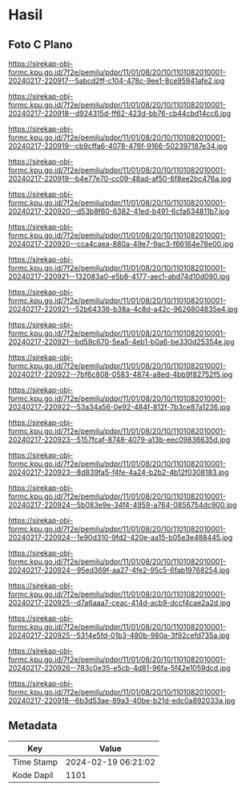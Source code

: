 # Hasil

## Foto C Plano

https://sirekap-obj-formc.kpu.go.id/7f2e/pemilu/pdpr/11/01/08/20/10/1101082010001-20240217-220917--5abcd2ff-c104-478c-9ee1-8ce95941afe2.jpg

https://sirekap-obj-formc.kpu.go.id/7f2e/pemilu/pdpr/11/01/08/20/10/1101082010001-20240217-220918--d924315d-ff62-423d-bb76-cb44cbd14cc6.jpg

https://sirekap-obj-formc.kpu.go.id/7f2e/pemilu/pdpr/11/01/08/20/10/1101082010001-20240217-220919--cb9cffa6-4078-476f-9166-502397187e34.jpg

https://sirekap-obj-formc.kpu.go.id/7f2e/pemilu/pdpr/11/01/08/20/10/1101082010001-20240217-220919--b4e77e70-cc09-48ad-af50-6f8ee2bc476a.jpg

https://sirekap-obj-formc.kpu.go.id/7f2e/pemilu/pdpr/11/01/08/20/10/1101082010001-20240217-220920--d53b8f60-6382-41ed-b491-6cfa634811b7.jpg

https://sirekap-obj-formc.kpu.go.id/7f2e/pemilu/pdpr/11/01/08/20/10/1101082010001-20240217-220920--cca4caea-880a-49e7-9ac3-f66164e78e00.jpg

https://sirekap-obj-formc.kpu.go.id/7f2e/pemilu/pdpr/11/01/08/20/10/1101082010001-20240217-220921--132083a0-e5b8-4177-aec1-abd74d10d090.jpg

https://sirekap-obj-formc.kpu.go.id/7f2e/pemilu/pdpr/11/01/08/20/10/1101082010001-20240217-220921--52b64336-b38a-4c8d-a42c-9626804835e4.jpg

https://sirekap-obj-formc.kpu.go.id/7f2e/pemilu/pdpr/11/01/08/20/10/1101082010001-20240217-220921--bd59c670-5ea5-4eb1-b0a6-be330d25354e.jpg

https://sirekap-obj-formc.kpu.go.id/7f2e/pemilu/pdpr/11/01/08/20/10/1101082010001-20240217-220922--7bf6c808-0583-4874-a8ed-4bb9f82752f5.jpg

https://sirekap-obj-formc.kpu.go.id/7f2e/pemilu/pdpr/11/01/08/20/10/1101082010001-20240217-220922--53a34a56-0e92-484f-812f-7b3ce87a1236.jpg

https://sirekap-obj-formc.kpu.go.id/7f2e/pemilu/pdpr/11/01/08/20/10/1101082010001-20240217-220923--5157fcaf-8748-4079-a13b-eec09836635d.jpg

https://sirekap-obj-formc.kpu.go.id/7f2e/pemilu/pdpr/11/01/08/20/10/1101082010001-20240217-220923--8d839fa5-f4fe-4a24-b2b2-4b12f0308183.jpg

https://sirekap-obj-formc.kpu.go.id/7f2e/pemilu/pdpr/11/01/08/20/10/1101082010001-20240217-220924--5b083e9e-34f4-4959-a764-0856754dc900.jpg

https://sirekap-obj-formc.kpu.go.id/7f2e/pemilu/pdpr/11/01/08/20/10/1101082010001-20240217-220924--1e90d310-9fd2-420e-aa15-b05e3e488445.jpg

https://sirekap-obj-formc.kpu.go.id/7f2e/pemilu/pdpr/11/01/08/20/10/1101082010001-20240217-220924--95ed369f-aa27-4fe2-95c5-6fab19768254.jpg

https://sirekap-obj-formc.kpu.go.id/7f2e/pemilu/pdpr/11/01/08/20/10/1101082010001-20240217-220925--d7a6aaa7-ceac-414d-acb9-dccf4cae2a2d.jpg

https://sirekap-obj-formc.kpu.go.id/7f2e/pemilu/pdpr/11/01/08/20/10/1101082010001-20240217-220925--5314e5fd-01b3-480b-980a-3f92cefd735a.jpg

https://sirekap-obj-formc.kpu.go.id/7f2e/pemilu/pdpr/11/01/08/20/10/1101082010001-20240217-220926--783c0e35-e5cb-4d81-96fa-5f42e1059dcd.jpg

https://sirekap-obj-formc.kpu.go.id/7f2e/pemilu/pdpr/11/01/08/20/10/1101082010001-20240217-220918--6b3d53ae-89a3-40be-b21d-edc0a892033a.jpg


## Metadata

| Key        | Value               |
| ---------- | ------------------- |
| Time Stamp | 2024-02-19 06:21:02 |
| Kode Dapil | 1101                |



